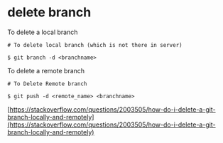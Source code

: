 # delete branch

To delete a local branch

```
# To delete local branch (which is not there in server)

$ git branch -d <branchname>
```

To delete a remote branch

```
# To Delete Remote branch

$ git push -d <remote_name> <branchname>
```

[https://stackoverflow.com/questions/2003505/how-do-i-delete-a-git-branch-locally-and-remotely](https://stackoverflow.com/questions/2003505/how-do-i-delete-a-git-branch-locally-and-remotely)
